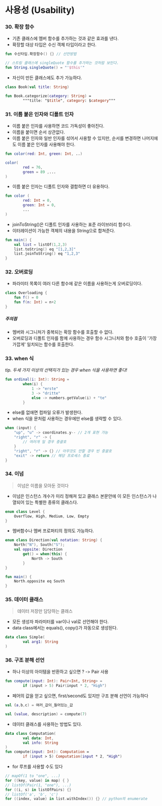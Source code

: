# 사용성 (Usability)

### 30. 확장 함수
- 기존 클래스에 멤버 함수를 추가하는 것과 같은 효과를 낸다.
- 확장할 대상 타입은 수신 객체 타입이라고 한다. 

```kotlin
fun 수신타입.확장함수() {} // 선언방법 

// 스트링 클래스에 singleQuote 함수를 추가하는 것처럼 보인다.
fun String.singleQuote() = "'$this'"
```

- 자신이 만든 클래스에도 추가 가능하다.

```kotlin
class Book(val title: String)

fun Book.categorize(category: String) =
        """title: "$title", category: $category"""
```

### 31. 이름 붙은 인자와 디폴트 인자
- 이름 붙은 인자를 사용하면 코드 가독성이 좋아진다.
- 이름을 붙이면 순서 상관없다.
- 이름 붙은 인자와 일반 인자를 섞어서 사용할 수 있지만, 순서를 변경하면 나머지에도 이름 붙은 인자를 사용해야 한다. 

```kotlin
fun color(red: Int, green: Int, ..)

color(
        red = 76,
        green = 89 ,... 
)
```

- 이름 붙은 인자는 디폴트 인자와 결합하면 더 유용하다.

```kotlin
fun color (
        red: Int = 0,
        green: Int = 0, 
        ... 
)
```

- joinToString()은 디폴트 인자를 사용하는 표준 라이브러리 함수다.
- 이터레이션이 가능한 객체의 내용을 String으로 합쳐준다. 

```kotlin
fun main() {
    val list = listOf(1,2,3)
    list.toString() eq "[1,2,3]"
    list.joinToString() eq "1,2,3"
}
```

### 32. 오버로딩
- 파라미터 목록이 여러 다른 함수에 같은 이름을 사용하는게 오버로딩이다.

```kotlin
class Overloading {
    fun f() = 0
    fun f(n: Int) = n+2
}
```
##### 주의점
- 멤버와 시그니처가 중복되는 확장 함수를 호출할 수 없다.
- 오버로딩과 디폴트 인자를 함께 사용하는 경우 함수 시그니처와 함수 호출이 '가장 가깝게' 일치되는 함수를 호출한다.


### 33. when 식
_tip. 두세 가지 이상의 선택지가 있는 경우 when 식을 사용하면 좋다!_

```kotlin
fun ordinal(i: Int): String =
        when(i) {
            1 -> "erste"
            3 -> "dritte"
            else -> numbers.getValue(i) + "te"
        }
```

- else를 없애면 컴파일 오류가 발생한다. 
- when 식을 문처럼 사용하는 경우에만 else를 생략할 수 있다.

```kotlin
when (input) {
    "up", "u" -> coordinates.y-- // 2개 표현 가능
    "right", "r" -> {
        // 여러개 일 경우 중괄호
    }
    "right", "r" -> {} // 아무것도 안할 경우 빈 중괄호
    "exit" -> return // 해당 프로세스 종료
}
```

### 34. 이넘
> 이넘은 이름을 모아둔 것이다

- 이넘은 인스턴스 개수가 미리 정해져 있고 클래스 본문안에 이 모든 인스턴스가 나열되어 있는 특별한 종류의 클래스다.

```kotlin
enum class Level {
    Overflow, High, Medium, Low, Empty
}
```

- 멤버함수나 멤버 프로퍼티의 정의도 가능하다. 

```kotlin
enum class Direction(val notation: String) {
    North("N"), South("S");
    val oppsite: Direction
        get() = when(this) {
            North -> South
        }
}

fun main() {
    North.opposite eq South
}
```

### 35. 데이터 클래스
> 데이터 저장만 담당하는 클래스
- 모든 생성자 파라미터를 var이나 val로 선언해야 한다.
- data class에서는 equals(), copy()가 자동으로 생성된다.

```kotlin
data class Simple(
        val arg1: String
)
```

### 36. 구조 분해 선언
- 하나 이상의 아이템을 반환하고 싶으면 ? -> Pair 사용
```kotlin
fun compute(input: Int): Pair<Int, String> = 
        if (input > 5) Pair(input * 2, "High")
```
- 페어의 값을 얻고 싶으면, first/second도 있지만 구조 분해 선언이 가능하다
```kotlin
val (a,b,c) = 여러_값이_들어있는_값

val (value, description) = compute(7)
```
- 데이터 클래스를 사용하는 방법도 있다. 
```kotlin
data class Computation(
        val data: Int,
        val info: String
)
fun compute(input: Int): Computation =
        if (input > 5) Computation(input * 2, "High")

```
- for 루프를 사용할 수도 있다
```kotlin
// mapOf(1 to "one", ...)
for ((key, value) in map) { }
// listOf(Pair(1, "one"), ...)
for ((i, s) in listOfPairs) {}
// listOf('a', 'b', 'c')
for ((index, value) in list.withIndex()) {} // python의 enumerate
```

